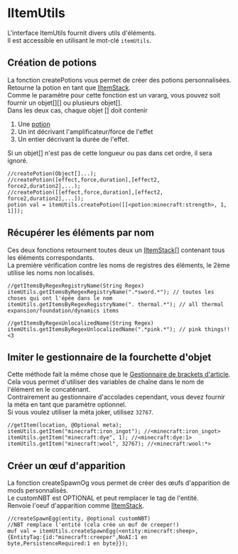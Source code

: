 # IItemUtils

L'interface ItemUtils fournit divers utils d'éléments.  
Il est accessible en utilisant le mot-clé `itemUtils`.

## Création de potions

La fonction createPotions vous permet de créer des potions personnalisées.  
Retourne la potion en tant que [IItemStack](/Vanilla/Items/IItemStack/).  
Comme le paramètre pour cette fonction est un vararg, vous pouvez soit fournir un objet[][] ou plusieurs objet[].  
Dans les deux cas, chaque objet [] doit contenir

1. Une [potion](/Vanilla/Potions/IPotion/)
2. Un int décrivant l'amplificateur/force de l'effet
3. Un entier décrivant la durée de l'effet. 

Si un objet[] n'est pas de cette longueur ou pas dans cet ordre, il sera ignoré.

```zenscript
//createPotion(Object[]...);
//createPotion([effect,force,duration],[effect2, force2,duration2],...);
//createPotion([[effect,force,duration],[effect2, force2,duration2],...]);
potion val = itemUtils.createPotion([[<potion:minecraft:strength>, 1, 1]]);
```

## Récupérer les éléments par nom

Ces deux fonctions retournent toutes deux un [IItemStack](/Vanilla/Items/IItemStack/)[] contenant tous les éléments correspondants.  
La première vérification contre les noms de registres des éléments, le 2ème utilise les noms non localisés.

```zenscript
//getItemsByRegexRegistryName(String Regex)
itemUtils.getItemsByRegexRegistryName(".*sword.*"); // toutes les choses qui ont l'épée dans le nom
itemUtils.getItemsByRegexRegistryName(". thermal.*"); // all thermal expansion/foundation/dynamics items

//getItemsByRegexUnlocalizedName(String Regex)
itemUtils.getItemsByRegexUnlocalizedName(".*pink.*"); // pink things!! <3
```

## Imiter le gestionnaire de la fourchette d'objet

Cette méthode fait la même chose que le [Gestionnaire de brackets d'article](/Vanilla/Brackets/Bracket_Item/). Cela vous permet d'utiliser des variables de chaîne dans le nom de l'élément en le concaténant.  
Contrairement au gestionnaire d'accolades cependant, vous devez fournir la méta en tant que paramètre optionnel.  
Si vous voulez utiliser la méta joker, utilisez `32767`.

    //getItem(location, @Optional meta);
    itemUtils.getItem("minecraft:iron_ingot"); //<minecraft:iron_ingot>
    itemUtils.getItem("minecraft:dye", 1); //<minecraft:dye:1>
    itemUtils.getItem("minecraft:wool", 32767); //<minecraft:wool:*>
    

## Créer un œuf d'apparition

La fonction createSpawnOg vous permet de créer des œufs d'apparition de mods personnalisés.  
Le customNBT est OPTIONAL et peut remplacer le tag de l'entité.  
Renvoie l'oeuf d'apparition comme [IItemStack](/Vanilla/Items/IItemStack/).

```zenscript
//createSpawnEgg(entity, @optional customNBT)
//NBT remplace l'entité (cela crée un œuf de creeper!)
œuf val = itemUtils.createSpawnEgg(<entity:minecraft:sheep>, {EntityTag:{id:"minecraft:creeper",NoAI:1 en byte,PersistenceRequired:1 en byte}});
```